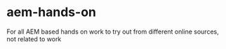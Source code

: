 # aem-hands-on
For all AEM based hands on work to try out from different online sources, not related to work 
